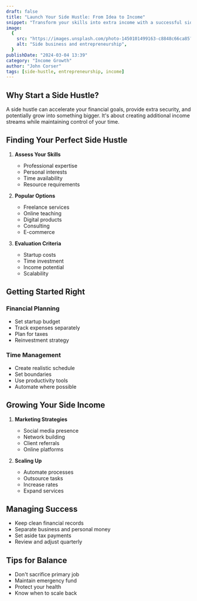 ```yaml
---
draft: false
title: "Launch Your Side Hustle: From Idea to Income"
snippet: "Transform your skills into extra income with a successful side hustle. Learn how to start, manage, and grow your side business while maintaining your budget and primary job."
image:
  {
    src: "https://images.unsplash.com/photo-1450101499163-c8848c66ca85?&fit=crop&w=430&h=240",
    alt: "Side business and entrepreneurship",
  }
publishDate: "2024-03-04 13:39"
category: "Income Growth"
author: "John Corser"
tags: [side-hustle, entrepreneurship, income]
---
```


## Why Start a Side Hustle?

A side hustle can accelerate your financial goals, provide extra security, and potentially grow into something bigger. It's about creating additional income streams while maintaining control of your time.

## Finding Your Perfect Side Hustle

1. **Assess Your Skills**

   - Professional expertise
   - Personal interests
   - Time availability
   - Resource requirements

2. **Popular Options**

   - Freelance services
   - Online teaching
   - Digital products
   - Consulting
   - E-commerce

3. **Evaluation Criteria**
   - Startup costs
   - Time investment
   - Income potential
   - Scalability

## Getting Started Right

### Financial Planning

- Set startup budget
- Track expenses separately
- Plan for taxes
- Reinvestment strategy

### Time Management

- Create realistic schedule
- Set boundaries
- Use productivity tools
- Automate where possible

## Growing Your Side Income

1. **Marketing Strategies**

   - Social media presence
   - Network building
   - Client referrals
   - Online platforms

2. **Scaling Up**
   - Automate processes
   - Outsource tasks
   - Increase rates
   - Expand services

## Managing Success

- Keep clean financial records
- Separate business and personal money
- Set aside tax payments
- Review and adjust quarterly

## Tips for Balance

- Don't sacrifice primary job
- Maintain emergency fund
- Protect your health
- Know when to scale back
